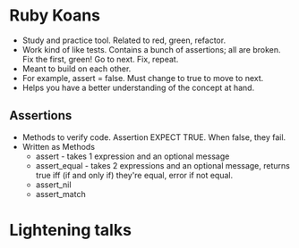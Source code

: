 # Ruby Koans
- Study and practice tool. Related to red, green, refactor.
- Work kind of like tests. Contains a bunch of assertions; all are broken. Fix the first, green! Go to next. Fix, repeat.
- Meant to build on each other.
- For example, assert = false. Must change to true to move to next.
- Helps you have a better understanding of the concept at hand.


## Assertions
- Methods to verify code. Assertion EXPECT TRUE. When false, they fail.
- Written as Methods
    - assert - takes 1 expression and an optional message
    - assert_equal - takes 2 expressions and an optional message, returns true iff (if and only if) they're equal, error if not equal.
    - assert_nil
    - assert_match


# Lightening talks
    
